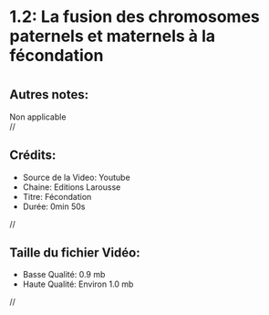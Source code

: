 
1.2: La fusion des chromosomes paternels et maternels à la fécondation
======================================================================

# 

## Autres notes:


Non applicable  
//
## **Crédits:**

- Source de la Video: Youtube
- Chaine: Editions Larousse
- Titre: Fécondation
- Durée: 0min 50s
  
//
## Taille du fichier Vidéo:

- Basse Qualité: 0.9 mb
- Haute Qualité: Environ 1.0 mb
  
//
